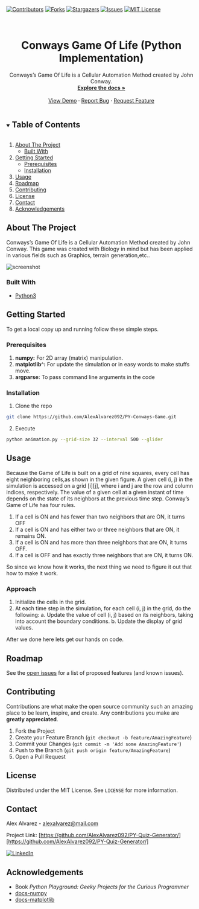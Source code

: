 [![Contributors][contributors-shield]][contributors-url]
[![Forks][forks-shield]][forks-url]
[![Stargazers][stars-shield]][stars-url]
[![Issues][issues-shield]][issues-url]
[![MIT License][license-shield]][license-url]





<!-- PROJECT LOGO -->
<br />
<p align="center">
  <h1 align="center">Conways Game Of Life (Python Implementation)</h1>

  <p align="center">
    Conways’s Game Of Life is a Cellular Automation Method created by John Conway.
    <br />
    <a href="https://github.com/AlexAlvarez092/PY-Conways-Game"><strong>Explore the docs »</strong></a>
    <br />
    <br />
    <a href="https://github.com/AlexAlvarez092/PY-Conways-Game">View Demo</a>
    ·
    <a href="https://github.com/AlexAlvarez092/PY-Conways-Game/issues">Report Bug</a>
    ·
    <a href="https://github.com/AlexAlvarez092/PY-Conways-Game/issues">Request Feature</a>
  </p>
</p>



<!-- TABLE OF CONTENTS -->
<details open="open">
  <summary><h2 style="display: inline-block">Table of Contents</h2></summary>
  <ol>
    <li>
      <a href="#about-the-project">About The Project</a>
      <ul>
        <li><a href="#built-with">Built With</a></li>
      </ul>
    </li>
    <li>
      <a href="#getting-started">Getting Started</a>
      <ul>
        <li><a href="#prerequisites">Prerequisites</a></li>
        <li><a href="#installation">Installation</a></li>
      </ul>
    </li>
    <li><a href="#usage">Usage</a></li>
    <li><a href="#roadmap">Roadmap</a></li>
    <li><a href="#contributing">Contributing</a></li>
    <li><a href="#license">License</a></li>
    <li><a href="#contact">Contact</a></li>
    <li><a href="#acknowledgements">Acknowledgements</a></li>
  </ol>
</details>



<!-- ABOUT THE PROJECT -->
## About The Project

Conways’s Game Of Life is a Cellular Automation Method created by John Conway. This game was created with Biology in mind but has been applied in various fields such as Graphics, terrain generation,etc..

![screenshot](https://media.geeksforgeeks.org/wp-content/uploads/life_game.gif)


### Built With

* [Python3][python-url]



<!-- GETTING STARTED -->
## Getting Started

To get a local copy up and running follow these simple steps.

### Prerequisites
1. **numpy:** For 2D array (matrix) manipulation.
2. **matplotlib^:** For update the simulation or in easy words to make stuffs move.
3. **argparse:** To pass command line arguments in the code


### Installation

1. Clone the repo


```sh
git clone https://github.com/AlexAlvarez092/PY-Conways-Game.git
```


2. Execute


```sh
python animation.py --grid-size 32 --interval 500 --glider
```



<!-- USAGE EXAMPLES -->
## Usage

Because the Game of Life is built on a grid of nine squares, every cell has eight neighboring cells,as shown in the given figure. A given cell (i, j) in the simulation is accessed on a grid [i][j], where i and j are the row and column indices, respectively. The value of a given cell at a given instant of time depends on the state of its neighbors at the previous time step. Conway’s Game of Life has four rules.

1. If a cell is ON and has fewer than two neighbors that are ON, it turns OFF
2. If a cell is ON and has either two or three neighbors that are ON, it remains ON.
3. If a cell is ON and has more than three neighbors that are ON, it turns OFF.
4. If a cell is OFF and has exactly three neighbors that are ON, it turns ON.

So since we know how it works, the next thing we need to figure it out that how to make it work.

### Approach
1. Initialize the cells in the grid.
2. At each time step in the simulation, for each cell (i, j) in the grid, do the following:
  a. Update the value of cell (i, j) based on its neighbors, taking into account the boundary conditions.
  b. Update the display of grid values.

After we done here lets get our hands on code.



<!-- ROADMAP -->
## Roadmap

See the [open issues](https://github.com/AlexAlvarez092/PY-Conways-Game/issues) for a list of proposed features (and known issues).



<!-- CONTRIBUTING -->
## Contributing

Contributions are what make the open source community such an amazing place to be learn, inspire, and create. Any contributions you make are **greatly appreciated**.

1. Fork the Project
2. Create your Feature Branch (`git checkout -b feature/AmazingFeature`)
3. Commit your Changes (`git commit -m 'Add some AmazingFeature'`)
4. Push to the Branch (`git push origin feature/AmazingFeature`)
5. Open a Pull Request



<!-- LICENSE -->
## License

Distributed under the MIT License. See `LICENSE` for more information.



<!-- CONTACT -->
## Contact

Alex Alvarez - <alexalvarez@mail.com>

Project Link: [https://github.com/AlexAlvarez092/PY-Quiz-Generator/][https://github.com/AlexAlvarez092/PY-Quiz-Generator/]

[![LinkedIn][linkedin-shield]][linkedin-url]



<!-- ACKNOWLEDGEMENTS -->
## Acknowledgements

* Book *Python Playground: Geeky Projects for the Curious Programmer*
* [docs-numpy](https://docs.scipy.org/doc/numpy-dev/user/quickstart.html)
* [docs-matplotlib](https://matplotlib.org/users/pyplot_tutorial.html)





<!-- MARKDOWN LINKS & IMAGES -->
<!-- https://www.markdownguide.org/basic-syntax/#reference-style-links -->
[contributors-shield]: https://img.shields.io/github/contributors/AlexAlvarez092/PY-Conways-Game.svg?style=for-the-badge
[contributors-url]: https://github.com/AlexAlvarez092/PY-Conways-Game/graphs/contributors
[forks-shield]: https://img.shields.io/github/forks/AlexAlvarez092/PY-Conways-Game.svg?style=for-the-badge
[forks-url]: https://github.com/AlexAlvarez092/PY-Conways-Game/network/members
[stars-shield]: https://img.shields.io/github/stars/AlexAlvarez092/PY-Conways-Game.svg?style=for-the-badge
[stars-url]: https://github.com/AlexAlvarez092/PY-Conways-Game/stargazers
[issues-shield]: https://img.shields.io/github/issues/AlexAlvarez092/PY-Conways-Game.svg?style=for-the-badge
[issues-url]: https://github.com/AlexAlvarez092/PY-Conways-Game/issues
[license-shield]: https://img.shields.io/github/license/AlexAlvarez092/PY-Conways-Game.svg?style=for-the-badge
[license-url]: https://github.com/AlexAlvarez092/PY-Conways-Game/blob/master/LICENSE.txt


[python-url]: https://www.python.org/


[linkedin-shield]: https://img.shields.io/badge/-LinkedIn-black.svg?style=for-the-badge&logo=linkedin&colorB=555
[linkedin-url]: https://www.linkedin.com/in/alejandro-%C3%A1lvarez-garc%C3%ADa-365593124/
